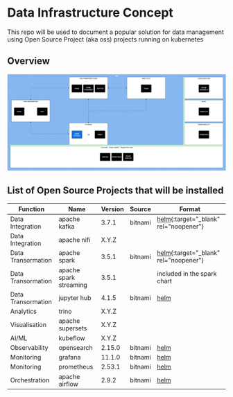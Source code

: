 # Data Infrastructure Concept

This repo will be used to document a popular solution for data management using Open Source Project (aka oss) projects running on kubernetes

## Overview
![overview](images/overview.jpg)

## List of Open Source Projects that will be installed

| Function            | Name                   | Version          | Source           | Format                                                |
| ------------------- | ---------------------- | ---------------- | ---------------- | ----------------------------------------------------- |
| Data Integration    | apache kafka           | 3.7.1            | bitnami          | [helm](https://bitnami.com/stack/kafka/helm){:target="_blank" rel="noopener"} |
| Data Integration    | apache nifi            | X.Y.Z            |           |      |
| Data Transormation  | apache spark           | 3.5.1            | bitnami          | [helm](https://bitnami.com/stack/spark/helm){:target="_blank" rel="noopener"} |
| Data Transormation  | apache spark streaming | 3.5.1            |                  | included in the spark chart                           |
| Data Transormation  | jupyter hub            | 4.1.5            | bitnami          | [helm](https://bitnami.com/stack/jupyterhub/helm)     |
| Analytics           | trino                  | X.Y.Z            |           |      |
| Visualisation       | apache supersets       | X.Y.Z            |           |      |
| AI/ML               | kubeflow               | X.Y.Z            |           |      |
| Observability       | opensearch             | 2.15.0           | bitnami          | [helm](https://bitnami.com/stack/opensearch/helm)     |
| Monitoring          | grafana                | 11.1.0           | bitnami          | [helm](https://bitnami.com/stack/grafana/helm)        |
| Monitoring          | prometheus             | 2.53.1           | bitnami          | [helm](https://bitnami.com/stack/prometheus/helm)     |
| Orchestration       | apache airflow         | 2.9.2            | bitnami          | [helm](https://bitnami.com/stack/apache-airflow/helm) |
